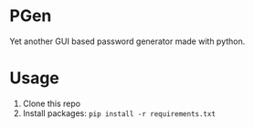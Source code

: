 # PGen
Yet another GUI based password generator made with python.

# Usage
1) Clone this repo
2) Install packages: `pip install -r requirements.txt`
